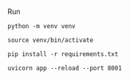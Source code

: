 Run

`python -m venv venv`

`source venv/bin/activate`

`pip install -r requirements.txt`

`uvicorn app --reload --port 8001`
